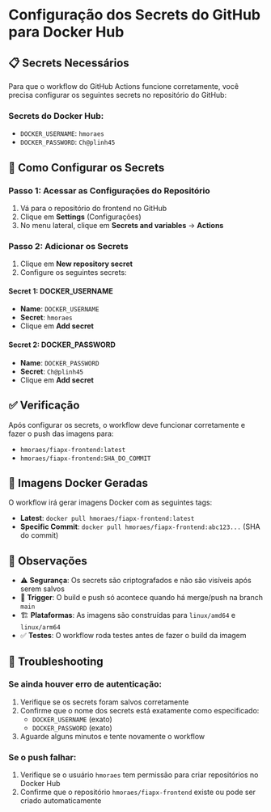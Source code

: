 # Configuração dos Secrets do GitHub para Docker Hub

## 📋 Secrets Necessários

Para que o workflow do GitHub Actions funcione corretamente, você precisa configurar os seguintes secrets no repositório do GitHub:

### **Secrets do Docker Hub:**
- `DOCKER_USERNAME`: `hmoraes`
- `DOCKER_PASSWORD`: `Ch@plinh45`

## 🔧 Como Configurar os Secrets

### **Passo 1: Acessar as Configurações do Repositório**
1. Vá para o repositório do frontend no GitHub
2. Clique em **Settings** (Configurações)
3. No menu lateral, clique em **Secrets and variables** → **Actions**

### **Passo 2: Adicionar os Secrets**
1. Clique em **New repository secret**
2. Configure os seguintes secrets:

#### **Secret 1: DOCKER_USERNAME**
- **Name**: `DOCKER_USERNAME`
- **Secret**: `hmoraes`
- Clique em **Add secret**

#### **Secret 2: DOCKER_PASSWORD**
- **Name**: `DOCKER_PASSWORD`
- **Secret**: `Ch@plinh45`
- Clique em **Add secret**

## ✅ Verificação

Após configurar os secrets, o workflow deve funcionar corretamente e fazer o push das imagens para:
- `hmoraes/fiapx-frontend:latest`
- `hmoraes/fiapx-frontend:SHA_DO_COMMIT`

## 🐳 Imagens Docker Geradas

O workflow irá gerar imagens Docker com as seguintes tags:
- **Latest**: `docker pull hmoraes/fiapx-frontend:latest`
- **Specific Commit**: `docker pull hmoraes/fiapx-frontend:abc123...` (SHA do commit)

## 📝 Observações

- ⚠️ **Segurança**: Os secrets são criptografados e não são visíveis após serem salvos
- 🔄 **Trigger**: O build e push só acontece quando há merge/push na branch `main`
- 🏗️ **Plataformas**: As imagens são construídas para `linux/amd64` e `linux/arm64`
- ✅ **Testes**: O workflow roda testes antes de fazer o build da imagem

## 🚨 Troubleshooting

### Se ainda houver erro de autenticação:
1. Verifique se os secrets foram salvos corretamente
2. Confirme que o nome dos secrets está exatamente como especificado:
   - `DOCKER_USERNAME` (exato)
   - `DOCKER_PASSWORD` (exato)
3. Aguarde alguns minutos e tente novamente o workflow

### Se o push falhar:
1. Verifique se o usuário `hmoraes` tem permissão para criar repositórios no Docker Hub
2. Confirme que o repositório `hmoraes/fiapx-frontend` existe ou pode ser criado automaticamente
